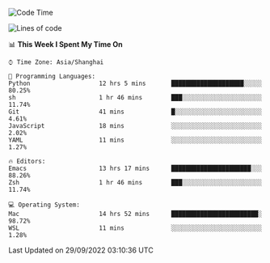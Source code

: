 <!--START_SECTION:waka-->
![Code Time](http://img.shields.io/badge/Code%20Time-887%20hrs%2059%20mins-blue)

![Lines of code](https://img.shields.io/badge/From%20Hello%20World%20I%27ve%20Written-22%20Thousand%20lines%20of%20code-blue)

📊 **This Week I Spent My Time On** 

```text
⌚︎ Time Zone: Asia/Shanghai

💬 Programming Languages: 
Python                   12 hrs 5 mins       ████████████████████░░░░░   80.25% 
sh                       1 hr 46 mins        ███░░░░░░░░░░░░░░░░░░░░░░   11.74% 
Git                      41 mins             █░░░░░░░░░░░░░░░░░░░░░░░░   4.61% 
JavaScript               18 mins             ░░░░░░░░░░░░░░░░░░░░░░░░░   2.02% 
YAML                     11 mins             ░░░░░░░░░░░░░░░░░░░░░░░░░   1.27%

🔥 Editors: 
Emacs                    13 hrs 17 mins      ██████████████████████░░░   88.26% 
Zsh                      1 hr 46 mins        ███░░░░░░░░░░░░░░░░░░░░░░   11.74%

💻 Operating System: 
Mac                      14 hrs 52 mins      ████████████████████████░   98.72% 
WSL                      11 mins             ░░░░░░░░░░░░░░░░░░░░░░░░░   1.28%

```


 Last Updated on 29/09/2022 03:10:36 UTC
<!--END_SECTION:waka-->
